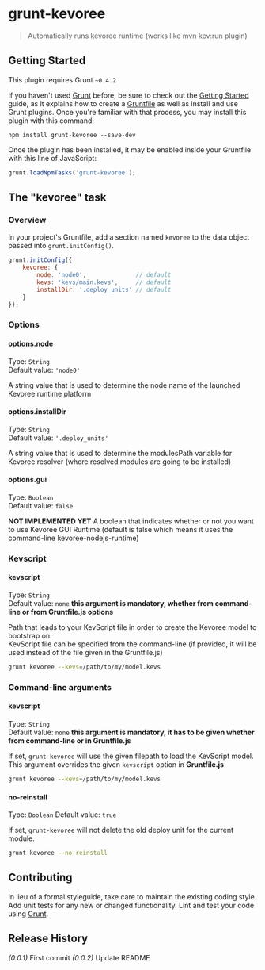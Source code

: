 # grunt-kevoree

> Automatically runs kevoree runtime (works like mvn kev:run plugin)

## Getting Started
This plugin requires Grunt `~0.4.2`

If you haven't used [Grunt](http://gruntjs.com/) before, be sure to check out the [Getting Started](http://gruntjs.com/getting-started) guide, as it explains how to create a [Gruntfile](http://gruntjs.com/sample-gruntfile) as well as install and use Grunt plugins. Once you're familiar with that process, you may install this plugin with this command:

```shell
npm install grunt-kevoree --save-dev
```

Once the plugin has been installed, it may be enabled inside your Gruntfile with this line of JavaScript:

```js
grunt.loadNpmTasks('grunt-kevoree');
```

## The "kevoree" task

### Overview
In your project's Gruntfile, add a section named `kevoree` to the data object passed into `grunt.initConfig()`.

```js
grunt.initConfig({
    kevoree: {
        node: 'node0',              // default
        kevs: 'kevs/main.kevs',     // default
        installDir: '.deploy_units' // default
    }
});
```

### Options

#### options.node
Type: `String`  
Default value: `'node0'`

A string value that is used to determine the node name of the launched Kevoree runtime platform

#### options.installDir
Type: `String`  
Default value: `'.deploy_units'`

A string value that is used to determine the modulesPath variable for Kevoree resolver (where resolved modules are going to be installed)

#### options.gui
Type: `Boolean`  
Default value: `false`

**NOT IMPLEMENTED YET**
A boolean that indicates whether or not you want to use Kevoree GUI Runtime (default is false which means it uses the command-line kevoree-nodejs-runtime)

### Kevscript

#### kevscript
Type: `String`  
Default value: `none`  **this argument is mandatory, whether from command-line or from Gruntfile.js options**

Path that leads to your KevScript file in order to create the Kevoree model to bootstrap on.  
KevScript file can be specified from the command-line (if provided, it will be used instead of the file given in the Gruntfile.js)  

```sh
grunt kevoree --kevs=/path/to/my/model.kevs
```

### Command-line arguments
#### kevscript
Type: `String`  
Default value: `none` **this argument is mandatory, it has to be given whether from command-line or in Gruntfile.js**

If set, `grunt-kevoree` will use the given filepath to load the KevScript model.  
This argument overrides the given `kevscript` option in **Gruntfile.js**

```sh
grunt kevoree --kevs=/path/to/my/model.kevs
```

#### no-reinstall
Type: `Boolean`
Default value: `true`

If set, `grunt-kevoree` will not delete the old deploy unit for the current module.  

```sh
grunt kevoree --no-reinstall
```

## Contributing
In lieu of a formal styleguide, take care to maintain the existing coding style. Add unit tests for any new or changed functionality. Lint and test your code using [Grunt](http://gruntjs.com/).

## Release History
_(0.0.1)_ First commit
_(0.0.2)_ Update README
